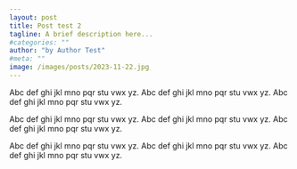 ```yaml
---
layout: post
title: Post test 2
tagline: A brief description here...
#categories: ""
author: "by Author Test"
#meta: ""
image: /images/posts/2023-11-22.jpg
---
```


Abc def ghi jkl mno pqr stu vwx yz. Abc def ghi jkl mno pqr stu vwx yz. Abc def ghi jkl mno pqr stu vwx yz. 

Abc def ghi jkl mno pqr stu vwx yz. Abc def ghi jkl mno pqr stu vwx yz. Abc def ghi jkl mno pqr stu vwx yz. 

Abc def ghi jkl mno pqr stu vwx yz. Abc def ghi jkl mno pqr stu vwx yz. Abc def ghi jkl mno pqr stu vwx yz. 

